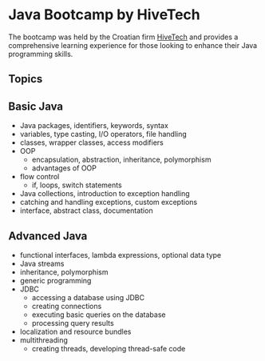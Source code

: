 # Java Bootcamp by HiveTech

The bootcamp was held by the Croatian firm [HiveTech](https://hivetech.hr/) and provides a comprehensive learning experience for those looking to enhance their Java programming skills.

## Topics 
## Basic Java

- Java packages, identifiers, keywords, syntax
- variables, type casting, I/O operators, file handling
- classes, wrapper classes, access modifiers
- OOP
  - encapsulation, abstraction, inheritance, polymorphism
  - advantages of OOP
- flow control
  - if, loops, switch statements
- Java collections, introduction to exception handling
- catching and handling exceptions, custom exceptions
- interface, abstract class, documentation

## Advanced Java

- functional interfaces, lambda expressions, optional data type
- Java streams
- inheritance, polymorphism
- generic programming
- JDBC
  - accessing a database using JDBC
  - creating connections
  - executing basic queries on the database
  - processing query results
- localization and resource bundles
- multithreading
  - creating threads, developing thread-safe code
